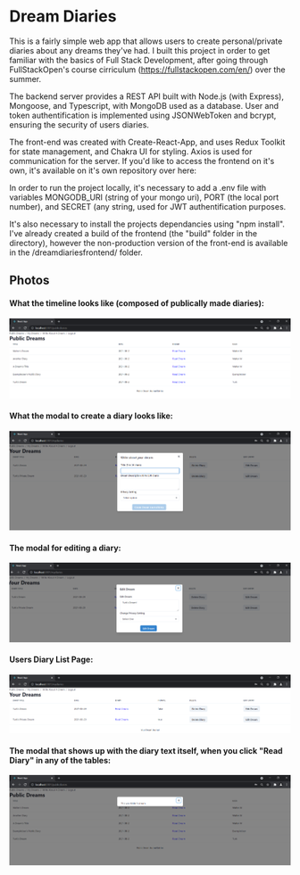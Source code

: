 # Dream Diaries

This is a fairly simple web app that allows users to create personal/private diaries about any dreams they've had. I built this project in order to get familiar with 
the basics of Full Stack Development, after going through FullStackOpen's course cirriculum (https://fullstackopen.com/en/)  over the summer.

The backend server provides a REST API built with Node.js (with Express), Mongoose, and Typescript, with MongoDB used as a database. User and token authentification 
is implemented using JSONWebToken and bcrypt, ensuring the security of users diaries.

The front-end was created with Create-React-App, and uses Redux Toolkit for state management, and Chakra UI for styling. Axios is used for communication for the server. If you'd like to access the frontend on it's own, it's available on it's own repository over here: 

In order to run the project locally, it's necessary to add a .env file with variables MONGODB_URI (string of your mongo uri), PORT (the local port number), and SECRET (any string, used for JWT
authentification purposes. 

It's also necessary to install the projects dependancies using "npm install". I've already created a build of the frontend (the "build" folder in the directory),
however the non-production version of the front-end is available in the /dreamdiariesfrontend/ folder. 

## Photos 
#### What the timeline looks like (composed of publically made diaries):
<img src="/forReadMe/publicTimeline.png">

#### What the modal to create a diary looks like:
<img src="/forReadMe/createDiary.png">

#### The modal for editing a diary:
<img src="/forReadMe/editDiary modal.png">

#### Users Diary List Page:
<img src="/forReadMe/usersDiaries.png">

#### The modal that shows up with the diary text itself, when you click "Read Diary" in any of the tables:
<img src="/forReadMe/readDiary modal.png">

